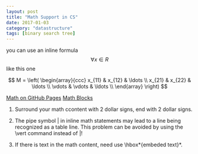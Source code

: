```yaml
---
layout: post
title: "Math Support in CS"
date: 2017-01-03
category: "datastructure"
tags: [binary search tree]
---
```


you can use an inline formula $$\forall x \in R$$ like this one

$$
M = \left( \begin{array}{ccc}
x_{11} & x_{12} & \ldots \\
x_{21} & x_{22} & \ldots \\
\vdots & \vdots & \ldots \\
\end{array} \right)
$$

[Math on GitHub Pages](http://g14n.info/2014/09/math-on-github-pages/)
[Math Blocks](https://kramdown.gettalong.org/syntax.html#math-blocks)

1. Surround your math ccontent with 2 dollar signs, end with 2 dollar signs.

2. The pipe symbol | in inline math statements may lead to a line being
   recognized as a table line. This problem can be avoided by using the \vert
   command instead of |!

3. If there is text in the math content, need use \hbox*{embeded text}*.


